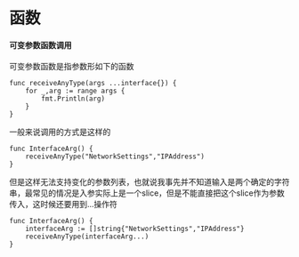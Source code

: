 # 函数

#### 可变参数函数调用


可变参数函数是指参数形如下的函数

	func receiveAnyType(args ...interface{}) {
	    for _,arg := range args {
	        fmt.Println(arg)
	    }
	}

一般来说调用的方式是这样的

	func InterfaceArg() {
	    receiveAnyType("NetworkSettings","IPAddress")
	}

但是这样无法支持变化的参数列表，也就说我事先并不知道输入是两个确定的字符串，最常见的情况是入参实际上是一个slice，但是不能直接把这个slice作为参数传入，这时候还要用到...操作符

	func InterfaceArg() {
	    interfaceArg := []string{"NetworkSettings","IPAddress"}
	    receiveAnyType(interfaceArg...)
	}
